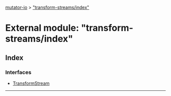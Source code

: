 [mutator-io](../README.md) > ["transform-streams/index"](../modules/_transform_streams_index_.md)



# External module: "transform-streams/index"

## Index

### Interfaces

* [TransformStream](../interfaces/_transform_streams_index_.transformstream.md)



---
